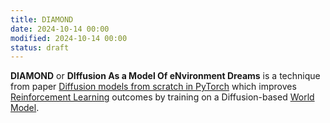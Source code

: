 ```yaml
---
title: DIAMOND
date: 2024-10-14 00:00
modified: 2024-10-14 00:00
status: draft
---
```


**DIAMOND** or **DIffusion As a Model Of eNvironment Dreams** is a technique from paper [Diffusion models from scratch in PyTorch](../../../reference/diffusion-models-from-scratch-in-pytorch.md) which improves [Reinforcement Learning](../../../permanent/reinforcement-learning.md) outcomes by training on a Diffusion-based [World Model](world-model.md).